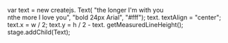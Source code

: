 var text = new createjs. Text(
"the longer I'm with you\
 nthe more I love you",
 "bold 24px Arial", "#fff");
text. textAlign = "center";
text.x = w / 2;
text.y = h / 2 - text.
getMeasuredLineHeight();
stage.addChild(Text);
